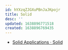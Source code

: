 ```yaml
---
id: hYXzqZJGXuPBnJaJKpojr
title: Solid
desc: ''
updated: 1638896771518
created: 1638896769435
---
```


* [Solid Applications · Solid](https://solidproject.org/apps#project-management)